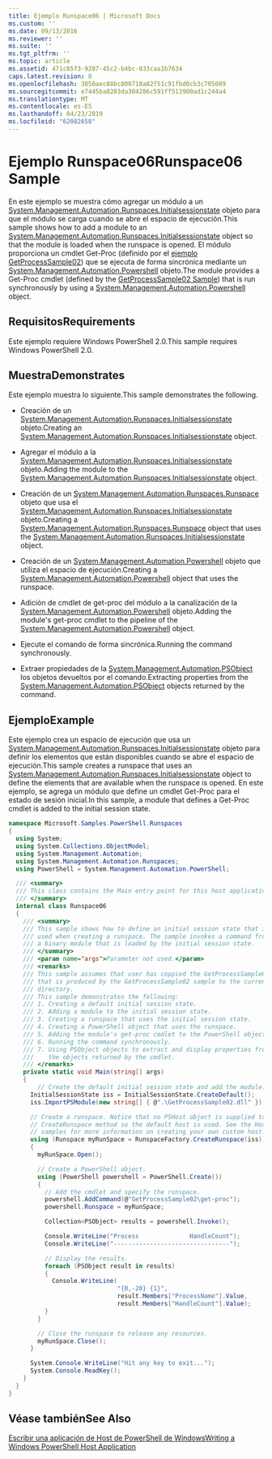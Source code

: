 ```yaml
---
title: Ejemplo Runspace06 | Microsoft Docs
ms.custom: ''
ms.date: 09/13/2016
ms.reviewer: ''
ms.suite: ''
ms.tgt_pltfrm: ''
ms.topic: article
ms.assetid: 471c85f3-9287-45c2-b4bc-833caa1b7634
caps.latest.revision: 8
ms.openlocfilehash: 3850aec88bc800718a82f51c91fbd0cb3c705089
ms.sourcegitcommit: e7445ba8203da304286c591ff513900ad1c244a4
ms.translationtype: MT
ms.contentlocale: es-ES
ms.lasthandoff: 04/23/2019
ms.locfileid: "62082658"
---
```

# <a name="runspace06-sample"></a><span data-ttu-id="0cb7e-102">Ejemplo Runspace06</span><span class="sxs-lookup"><span data-stu-id="0cb7e-102">Runspace06 Sample</span></span>

<span data-ttu-id="0cb7e-103">En este ejemplo se muestra cómo agregar un módulo a un [System.Management.Automation.Runspaces.Initialsessionstate](/dotnet/api/System.Management.Automation.Runspaces.InitialSessionState) objeto para que el módulo se carga cuando se abre el espacio de ejecución.</span><span class="sxs-lookup"><span data-stu-id="0cb7e-103">This sample shows how to add a module to an [System.Management.Automation.Runspaces.Initialsessionstate](/dotnet/api/System.Management.Automation.Runspaces.InitialSessionState) object so that the module is loaded when the runspace is opened.</span></span> <span data-ttu-id="0cb7e-104">El módulo proporciona un cmdlet Get-Proc (definido por el [ejemplo GetProcessSample02](../cmdlet/getprocesssample02-sample.md)) que se ejecuta de forma sincrónica mediante un [System.Management.Automation.Powershell](/dotnet/api/system.management.automation.powershell) objeto.</span><span class="sxs-lookup"><span data-stu-id="0cb7e-104">The module provides a Get-Proc cmdlet (defined by the [GetProcessSample02 Sample](../cmdlet/getprocesssample02-sample.md)) that is run synchronously by using a [System.Management.Automation.Powershell](/dotnet/api/system.management.automation.powershell) object.</span></span>

## <a name="requirements"></a><span data-ttu-id="0cb7e-105">Requisitos</span><span class="sxs-lookup"><span data-stu-id="0cb7e-105">Requirements</span></span>

<span data-ttu-id="0cb7e-106">Este ejemplo requiere Windows PowerShell 2.0.</span><span class="sxs-lookup"><span data-stu-id="0cb7e-106">This sample requires Windows PowerShell 2.0.</span></span>

## <a name="demonstrates"></a><span data-ttu-id="0cb7e-107">Muestra</span><span class="sxs-lookup"><span data-stu-id="0cb7e-107">Demonstrates</span></span>

<span data-ttu-id="0cb7e-108">Este ejemplo muestra lo siguiente.</span><span class="sxs-lookup"><span data-stu-id="0cb7e-108">This sample demonstrates the following.</span></span>

- <span data-ttu-id="0cb7e-109">Creación de un [System.Management.Automation.Runspaces.Initialsessionstate](/dotnet/api/System.Management.Automation.Runspaces.InitialSessionState) objeto.</span><span class="sxs-lookup"><span data-stu-id="0cb7e-109">Creating an [System.Management.Automation.Runspaces.Initialsessionstate](/dotnet/api/System.Management.Automation.Runspaces.InitialSessionState) object.</span></span>

- <span data-ttu-id="0cb7e-110">Agregar el módulo a la [System.Management.Automation.Runspaces.Initialsessionstate](/dotnet/api/System.Management.Automation.Runspaces.InitialSessionState) objeto.</span><span class="sxs-lookup"><span data-stu-id="0cb7e-110">Adding the module to the [System.Management.Automation.Runspaces.Initialsessionstate](/dotnet/api/System.Management.Automation.Runspaces.InitialSessionState) object.</span></span>

- <span data-ttu-id="0cb7e-111">Creación de un [System.Management.Automation.Runspaces.Runspace](/dotnet/api/System.Management.Automation.Runspaces.Runspace) objeto que usa el [System.Management.Automation.Runspaces.Initialsessionstate](/dotnet/api/System.Management.Automation.Runspaces.InitialSessionState) objeto.</span><span class="sxs-lookup"><span data-stu-id="0cb7e-111">Creating a [System.Management.Automation.Runspaces.Runspace](/dotnet/api/System.Management.Automation.Runspaces.Runspace) object that uses the [System.Management.Automation.Runspaces.Initialsessionstate](/dotnet/api/System.Management.Automation.Runspaces.InitialSessionState) object.</span></span>

- <span data-ttu-id="0cb7e-112">Creación de un [System.Management.Automation.Powershell](/dotnet/api/system.management.automation.powershell) objeto que utiliza el espacio de ejecución.</span><span class="sxs-lookup"><span data-stu-id="0cb7e-112">Creating a [System.Management.Automation.Powershell](/dotnet/api/system.management.automation.powershell) object that uses the runspace.</span></span>

- <span data-ttu-id="0cb7e-113">Adición de cmdlet de get-proc del módulo a la canalización de la [System.Management.Automation.Powershell](/dotnet/api/system.management.automation.powershell) objeto.</span><span class="sxs-lookup"><span data-stu-id="0cb7e-113">Adding the module's get-proc cmdlet to the pipeline of the [System.Management.Automation.Powershell](/dotnet/api/system.management.automation.powershell) object.</span></span>

- <span data-ttu-id="0cb7e-114">Ejecute el comando de forma sincrónica.</span><span class="sxs-lookup"><span data-stu-id="0cb7e-114">Running the command synchronously.</span></span>

- <span data-ttu-id="0cb7e-115">Extraer propiedades de la [System.Management.Automation.PSObject](/dotnet/api/System.Management.Automation.PSObject) los objetos devueltos por el comando.</span><span class="sxs-lookup"><span data-stu-id="0cb7e-115">Extracting properties from the [System.Management.Automation.PSObject](/dotnet/api/System.Management.Automation.PSObject) objects returned by the command.</span></span>

## <a name="example"></a><span data-ttu-id="0cb7e-116">Ejemplo</span><span class="sxs-lookup"><span data-stu-id="0cb7e-116">Example</span></span>

<span data-ttu-id="0cb7e-117">Este ejemplo crea un espacio de ejecución que usa un [System.Management.Automation.Runspaces.Initialsessionstate](/dotnet/api/System.Management.Automation.Runspaces.InitialSessionState) objeto para definir los elementos que están disponibles cuando se abre el espacio de ejecución.</span><span class="sxs-lookup"><span data-stu-id="0cb7e-117">This sample creates a runspace that uses an [System.Management.Automation.Runspaces.Initialsessionstate](/dotnet/api/System.Management.Automation.Runspaces.InitialSessionState) object to define the elements that are available when the runspace is opened.</span></span> <span data-ttu-id="0cb7e-118">En este ejemplo, se agrega un módulo que define un cmdlet Get-Proc para el estado de sesión inicial.</span><span class="sxs-lookup"><span data-stu-id="0cb7e-118">In this sample, a module that defines a Get-Proc cmdlet is added to the initial session state.</span></span>

```csharp
namespace Microsoft.Samples.PowerShell.Runspaces
{
  using System;
  using System.Collections.ObjectModel;
  using System.Management.Automation;
  using System.Management.Automation.Runspaces;
  using PowerShell = System.Management.Automation.PowerShell;

  /// <summary>
  /// This class contains the Main entry point for this host application.
  /// </summary>
  internal class Runspace06
  {
    /// <summary>
    /// This sample shows how to define an initial session state that is
    /// used when creating a runspace. The sample invokes a command from
    /// a binary module that is loaded by the initial session state.
    /// </summary>
    /// <param name="args">Parameter not used.</param>
    /// <remarks>
    /// This sample assumes that user has coppied the GetProcessSample02.dll
    /// that is produced by the GetProcessSample02 sample to the current
    /// directory.
    /// This sample demonstrates the following:
    /// 1. Creating a default initial session state.
    /// 2. Adding a module to the initial session state.
    /// 3. Creating a runspace that uses the initial session state.
    /// 4. Creating a PowerShell object that uses the runspace.
    /// 5. Adding the module's get-proc cmdlet to the PowerShell object.
    /// 6. Running the command synchronously.
    /// 7. Using PSObject objects to extract and display properties from
    ///    the objects returned by the cmdlet.
    /// </remarks>
    private static void Main(string[] args)
    {
        // Create the default initial session state and add the module.
      InitialSessionState iss = InitialSessionState.CreateDefault();
      iss.ImportPSModule(new string[] { @".\GetProcessSample02.dll" });

      // Create a runspace. Notice that no PSHost object is supplied to the
      // CreateRunspace method so the default host is used. See the Host
      // samples for more information on creating your own custom host.
      using (Runspace myRunSpace = RunspaceFactory.CreateRunspace(iss))
      {
        myRunSpace.Open();

        // Create a PowerShell object.
        using (PowerShell powershell = PowerShell.Create())
        {
          // Add the cmdlet and specify the runspace.
          powershell.AddCommand(@"GetProcessSample02\get-proc");
          powershell.Runspace = myRunSpace;

          Collection<PSObject> results = powershell.Invoke();

          Console.WriteLine("Process              HandleCount");
          Console.WriteLine("--------------------------------");

          // Display the results.
          foreach (PSObject result in results)
          {
            Console.WriteLine(
                              "{0,-20} {1}",
                              result.Members["ProcessName"].Value,
                              result.Members["HandleCount"].Value);
          }
        }

        // Close the runspace to release any resources.
        myRunSpace.Close();
      }

      System.Console.WriteLine("Hit any key to exit...");
      System.Console.ReadKey();
    }
  }
}
```

## <a name="see-also"></a><span data-ttu-id="0cb7e-119">Véase también</span><span class="sxs-lookup"><span data-stu-id="0cb7e-119">See Also</span></span>

[<span data-ttu-id="0cb7e-120">Escribir una aplicación de Host de PowerShell de Windows</span><span class="sxs-lookup"><span data-stu-id="0cb7e-120">Writing a Windows PowerShell Host Application</span></span>](./writing-a-windows-powershell-host-application.md)